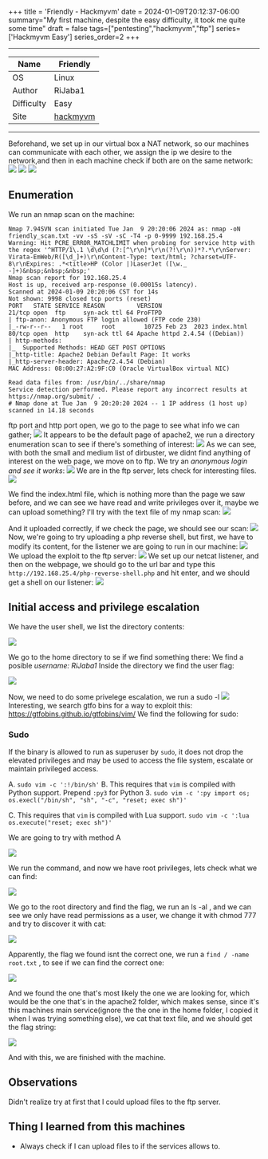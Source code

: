 +++
title = 'Friendly - Hackmyvm'
date = 2024-01-09T20:12:37-06:00
summary="My first machine, despite the easy difficulty, it took me quite some time"
draft = false
tags=["pentesting","hackmyvm","ftp"]
series=['Hackmyvm Easy']
series_order=2
+++

***
| Name  | Friendly  |
|---|---|
|  OS | Linux  |
|Author   |RiJaba1   |
|Difficulty   |Easy   |
|Site   |[hackmyvm](https://hackmyvm.eu)   |

***



Beforehand, we set up in our virtual box a NAT network, so our machines can communicate with each other, we assign the ip we desire to the network,and then in each machine check if both are on the same network:
![](imagenes/Pasted%20image%2020240109202337.png)
![](imagenes/Pasted%20image%2020240109213033.png)
![](imagenes/Pasted%20image%2020240109213047.png)


## Enumeration

We run an nmap scan on the machine:
```
Nmap 7.94SVN scan initiated Tue Jan  9 20:20:06 2024 as: nmap -oN friendly_scan.txt -vv -sS -sV -sC -T4 -p 0-9999 192.168.25.4
Warning: Hit PCRE_ERROR_MATCHLIMIT when probing for service http with the regex '^HTTP/1\.1 \d\d\d (?:[^\r\n]*\r\n(?!\r\n))*?.*\r\nServer: Virata-EmWeb/R([\d_]+)\r\nContent-Type: text/html; ?charset=UTF-8\r\nExpires: .*<title>HP (Color |)LaserJet ([\w._ -]+)&nbsp;&nbsp;&nbsp;'
Nmap scan report for 192.168.25.4
Host is up, received arp-response (0.00015s latency).
Scanned at 2024-01-09 20:20:06 CST for 14s
Not shown: 9998 closed tcp ports (reset)
PORT   STATE SERVICE REASON         VERSION
21/tcp open  ftp     syn-ack ttl 64 ProFTPD
| ftp-anon: Anonymous FTP login allowed (FTP code 230)
|_-rw-r--r--   1 root     root        10725 Feb 23  2023 index.html
80/tcp open  http    syn-ack ttl 64 Apache httpd 2.4.54 ((Debian))
| http-methods: 
|_  Supported Methods: HEAD GET POST OPTIONS
|_http-title: Apache2 Debian Default Page: It works
|_http-server-header: Apache/2.4.54 (Debian)
MAC Address: 08:00:27:A2:9F:C0 (Oracle VirtualBox virtual NIC)

Read data files from: /usr/bin/../share/nmap
Service detection performed. Please report any incorrect results at https://nmap.org/submit/ .
# Nmap done at Tue Jan  9 20:20:20 2024 -- 1 IP address (1 host up) scanned in 14.18 seconds
```

ftp port and http port open, we go to the page to see what info we can gather;
![](imagenes/Pasted%20image%2020240109202627.png)
It appears to be the default page of apache2, we run a directory enumeration scan to see if there's something of interest:
![](imagenes/Pasted%20image%2020240109202929.png)
As we can see, with both the small and medium list of dirbuster, we didnt find anything of interest on the web page, we move on to ftp. We try an *anonymous login and see it works*:
![](imagenes/Pasted%20image%2020240109203206.png)
We are in the ftp server, lets check for interesting files.
![](imagenes/Pasted%20image%2020240109204803.png)

We find the index.html file, which is nothing more than the page we saw before, and we can see we have read and write privileges over it, maybe we can upload something? I'll try with the text file of my nmap scan:
![](imagenes/Pasted%20image%2020240109205653.png)

And it uploaded correctly, if we check the page, we should see our scan:
![](imagenes/Pasted%20image%2020240109205725.png)
Now, we're going to try uploading a php reverse shell, but first, we have to modify its content, for the listener we are going to run in our machine:
![](imagenes/Pasted%20image%2020240109210055.png)
We upload the exploit to the ftp server:
![](imagenes/Pasted%20image%2020240109210147.png)
We set up our netcat listener, and then on the webpage, we should go to the url bar and type this `http://192.168.25.4/php-reverse-shell.php` and hit enter, and we should get a shell on our listener:
![](imagenes/Pasted%20image%2020240109210347.png)

## Initial access and privilege escalation
We have the user shell, we list the directory contents:

![](imagenes/Pasted%20image%2020240109210430.png)

We go to the home directory to se if we find something there:
We find a posible *username: RiJaba1*
Inside the directory we find the user flag:

![](imagenes/Pasted%20image%2020240109210733.png)

Now, we need to do some privelege escalation, we run a sudo -l
![](imagenes/Pasted%20image%2020240109210836.png)
Interesting, we search gtfo bins for a way to exploit this:
https://gtfobins.github.io/gtfobins/vim/
We find the following for sudo:
### Sudo
If the binary is allowed to run as superuser by `sudo`, it does not drop the elevated privileges and may be used to access the file system, escalate or maintain privileged access.

A. `sudo vim -c ':!/bin/sh'`
B. This requires that `vim` is compiled with Python support. Prepend `:py3` for Python 3.
	`sudo vim -c ':py import os; os.execl("/bin/sh", "sh", "-c", "reset; exec sh")'`

C. This requires that `vim` is compiled with Lua support.
`sudo vim -c ':lua os.execute("reset; exec sh")'`

We are going to try with method A

![](imagenes/Pasted%20image%2020240109211405.png)

We run the command, and now we have root privileges, lets check what we can find:

![](imagenes/Pasted%20image%2020240109211436.png)

We go to the root directory and find the flag, we run an ls -al , and we can see we only have read permissions as a user, we change it with chmod 777 and try to discover it with cat:

![](imagenes/Pasted%20image%2020240109211740.png)

Apparently, the flag we found isnt the correct one, we run a `find / -name root.txt` , to see if we can find the correct one:

![](imagenes/Pasted%20image%2020240109212033.png)

And we found the one that's most likely the one we are looking for, which would be the one that's in the apache2 folder, which makes sense, since it's this machines main service(ignore the the one in the home folder, I copied it when I was trying something else), we cat that text file, and we should get the flag string:

![](imagenes/Pasted%20image%2020240109212322.png)

And with this, we are finished with the machine.


## Observations
Didn't realize try at first that I could upload files to the ftp server.

## Thing I learned from this machines
- Always check if I can upload files to if the services allows to.